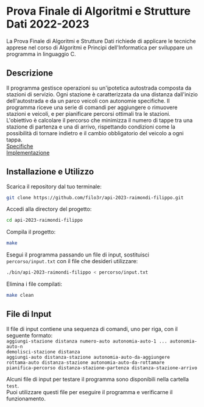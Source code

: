 # Prova Finale di Algoritmi e Strutture Dati 2022-2023
La Prova Finale di Algoritmi e Strutture Dati richiede di applicare le tecniche apprese nel corso di Algoritmi e Principi dell'Informatica per sviluppare un programma in linguaggio C.
## Descrizione
Il programma gestisce operazioni su un'ipotetica autostrada composta da stazioni di servizio. Ogni stazione è caratterizzata da una distanza dall'inizio dell'autostrada e da un parco veicoli con autonomie specifiche. Il programma riceve una serie di comandi per aggiungere o rimuovere stazioni e veicoli, e per pianificare percorsi ottimali tra le stazioni.  
L'obiettivo è calcolare il percorso che minimizza il numero di tappe tra una stazione di partenza e una di arrivo, rispettando condizioni come la possibilità di tornare indietro e il cambio obbligatorio del veicolo a ogni tappa.  
[Specifiche](specifiche/SpecificheProgetto_2022-2023.pdf)  
[Implementazione](specifiche/ImplementazioneProgetto_2022-2023.pdf)  
## Installazione e Utilizzo
Scarica il repository dal tuo terminale:  
```bash
git clone https://github.com/filo3r/api-2023-raimondi-filippo.git
```
Accedi alla directory del progetto:  
```bash  
cd api-2023-raimondi-filippo
```
Compila il progetto:  
```bash  
make
```
Esegui il programma passando un file di input, sostituisci `percorso/input.txt` con il file che desideri utilizzare:  
```bash  
./bin/api-2023-raimondi-filippo < percorso/input.txt
```
Elimina i file compilati:  
```bash
make clean
```
## File di Input
Il file di input contiene una sequenza di comandi, uno per riga, con il seguente formato:  
`aggiungi-stazione distanza numero-auto autonomia-auto-1 ... autonomia-auto-n`  
`demolisci-stazione distanza`  
`aggiungi-auto distanza-stazione autonomia-auto-da-aggiungere`  
`rottama-auto distanza-stazione autonomia-auto-da-rottamare`  
`pianifica-percorso distanza-stazione-partenza distanza-stazione-arrivo`  
  
Alcuni file di input per testare il programma sono disponibili nella cartella `test`.  
Puoi utilizzare questi file per eseguire il programma e verificarne il funzionamento.
